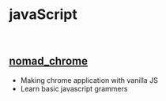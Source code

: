 # javaScript

<br>
<h2><a href='https://nomadcoders.co/javascript-for-beginners/lobby'>nomad_chrome</a></h2>
<ul>
  <li>Making chrome application with vanilla JS</li>
  <li>Learn basic javascript grammers </li>
</ul>
